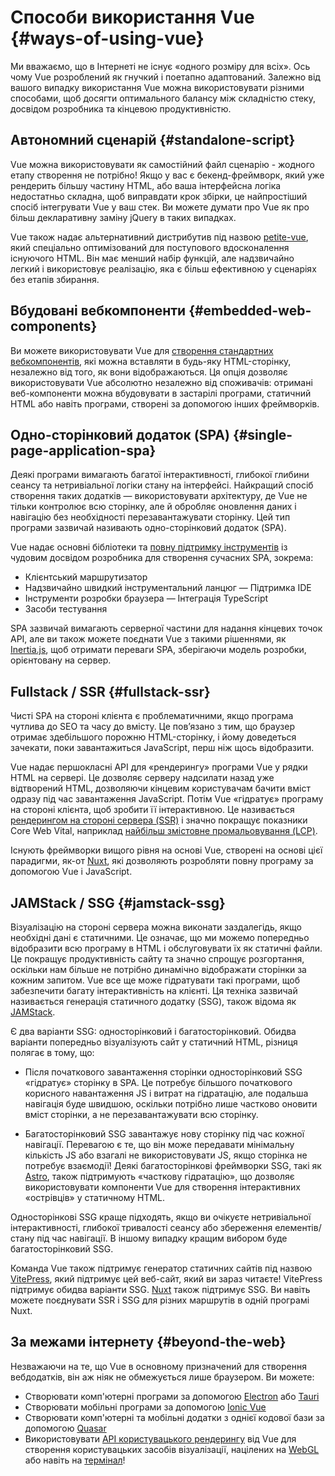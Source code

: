 # Способи використання Vue {#ways-of-using-vue}

Ми вважаємо, що в Інтернеті не існує «одного розміру для всіх». Ось чому Vue розроблений як гнучкий і поетапно адаптований. Залежно від вашого випадку використання Vue можна використовувати різними способами, щоб досягти оптимального балансу між складністю стеку, досвідом розробника та кінцевою продуктивністю.

## Автономний сценарій {#standalone-script}

Vue можна використовувати як самостійний файл сценарію - жодного етапу створення не потрібно! Якщо у вас є бекенд-фреймворк, який уже рендерить більшу частину HTML, або ваша інтерфейсна логіка недостатньо складна, щоб виправдати крок збірки, це найпростіший спосіб інтегрувати Vue у ваш стек. Ви можете думати про Vue як про більш декларативну заміну jQuery в таких випадках.

Vue також надає альтернативний дистрибутив під назвою [petite-vue](https://github.com/vuejs/petite-vue), який спеціально оптимізований для поступового вдосконалення існуючого HTML. Він має менший набір функцій, але надзвичайно легкий і використовує реалізацію, яка є більш ефективною у сценаріях без етапів збирання.

## Вбудовані вебкомпоненти {#embedded-web-components}

Ви можете використовувати Vue для [створення стандартних вебкомпонентів](/guide/extras/web-components), які можна вставляти в будь-яку HTML-сторінку, незалежно від того, як вони відображаються. Ця опція дозволяє використовувати Vue абсолютно незалежно від споживачів: отримані веб-компоненти можна вбудовувати в застарілі програми, статичний HTML або навіть програми, створені за допомогою інших фреймворків.

## Одно-сторінковий додаток (SPA) {#single-page-application-spa}

Деякі програми вимагають багатої інтерактивності, глибокої глибини сеансу та нетривіальної логіки стану на інтерфейсі. Найкращий спосіб створення таких додатків — використовувати архітектуру, де Vue не тільки контролює всю сторінку, але й обробляє оновлення даних і навігацію без необхідності перезавантажувати сторінку. Цей тип програми зазвичай називають одно-сторінковий додаток (SPA).

Vue надає основні бібліотеки та [повну підтримку інструментів](/guide/scaling-up/tooling) із чудовим досвідом розробника для створення сучасних SPA, зокрема:

- Клієнтський маршрутизатор
- Надзвичайно швидкий інструментальний ланцюг
— Підтримка IDE
- Інструменти розробки браузера
— Інтеграція TypeScript
- Засоби тестування

SPA зазвичай вимагають серверної частини для надання кінцевих точок API, але ви також можете поєднати Vue з такими рішеннями, як [Inertia.js](https://inertiajs.com), щоб отримати переваги SPA, зберігаючи модель розробки, орієнтовану на сервер.

## Fullstack / SSR {#fullstack-ssr}

Чисті SPA на стороні клієнта є проблематичними, якщо програма чутлива до SEO та часу до вмісту. Це пов’язано з тим, що браузер отримає здебільшого порожню HTML-сторінку, і йому доведеться зачекати, поки завантажиться JavaScript, перш ніж щось відобразити.

Vue надає першокласні API для «рендерингу» програми Vue у рядки HTML на сервері. Це дозволяє серверу надсилати назад уже відтворений HTML, дозволяючи кінцевим користувачам бачити вміст одразу під час завантаження JavaScript. Потім Vue «гідратує» програму на стороні клієнта, щоб зробити її інтерактивною. Це називається [рендерингом на стороні сервера (SSR)](/guide/scaling-up/ssr) і значно покращує показники Core Web Vital, наприклад [найбільш змістовне промальовування (LCP)](https://web.dev/lcp/).

Існують фреймворки вищого рівня на основі Vue, створені на основі цієї парадигми, як-от [Nuxt](https://nuxt.com/), які дозволяють розробляти повну програму за допомогою Vue і JavaScript.

## JAMStack / SSG {#jamstack-ssg}

Візуалізацію на стороні сервера можна виконати заздалегідь, якщо необхідні дані є статичними. Це означає, що ми можемо попередньо відобразити всю програму в HTML і обслуговувати їх як статичні файли. Це покращує продуктивність сайту та значно спрощує розгортання, оскільки нам більше не потрібно динамічно відображати сторінки за кожним запитом. Vue все ще може гідратувати такі програми, щоб забезпечити багату інтерактивність на клієнті. Ця техніка зазвичай називається генерація статичного додатку (SSG), також відома як [JAMStack](https://jamstack.org/what-is-jamstack/).

Є два варіанти SSG: односторінковий і багатосторінковий. Обидва варіанти попередньо візуалізують сайт у статичний HTML, різниця полягає в тому, що:

- Після початкового завантаження сторінки односторінковий SSG «гідратує» сторінку в SPA. Це потребує більшого початкового корисного навантаження JS і витрат на гідратацію, але подальша навігація буде швидшою, оскільки потрібно лише частково оновити вміст сторінки, а не перезавантажувати всю сторінку.

- Багатосторінковий SSG завантажує нову сторінку під час кожної навігації. Перевагою є те, що він може передавати мінімальну кількість JS або взагалі не використовувати JS, якщо сторінка не потребує взаємодії! Деякі багатосторінкові фреймворки SSG, такі як [Astro](https://astro.build/), також підтримують «часткову гідратацію», що дозволяє використовувати компоненти Vue для створення інтерактивних «острівців» у статичному HTML.

Односторінкові SSG краще підходять, якщо ви очікуєте нетривіальної інтерактивності, глибокої тривалості сеансу або збереження елементів/стану під час навігації. В іншому випадку кращим вибором буде багатосторінковий SSG.

Команда Vue також підтримує генератор статичних сайтів під назвою [VitePress](https://vitepress.vuejs.org/), який підтримує цей веб-сайт, який ви зараз читаєте! VitePress підтримує обидва варіанти SSG. [Nuxt](https://nuxt.com/) також підтримує SSG. Ви навіть можете поєднувати SSR і SSG для різних маршрутів в одній програмі Nuxt.

## За межами інтернету {#beyond-the-web}

Незважаючи на те, що Vue в основному призначений для створення вебдодатків, він аж ніяк не обмежується лише браузером. Ви можете:

- Створювати комп'ютерні програми за допомогою [Electron](https://www.electronjs.org/) або [Tauri](https://tauri.studio/en/)
- Створювати мобільні програми за допомогою [Ionic Vue](https://ionicframework.com/docs/vue/overview)
- Створювати комп'ютерні та мобільні додатки з однієї кодової бази за допомогою [Quasar](https://quasar.dev/)
- Використовувати [АРІ користувацького рендерингу](/api/custom-renderer) від Vue для створення користувацьких засобів візуалізації, націлених на [WebGL](https://troisjs.github.io/) або навіть на [термінал](https://github.com/vue-terminal/vue-termui)!

